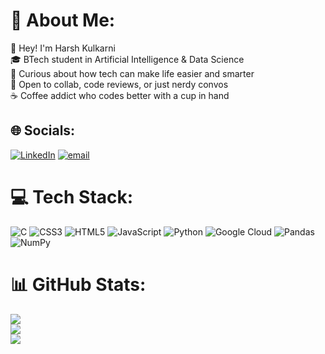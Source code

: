 # 💫 About Me:
👋 Hey! I'm Harsh Kulkarni<br>🎓 BTech student in Artificial Intelligence & Data Science<br>🤖 Curious about how tech can make life easier and smarter<br>🤝 Open to collab, code reviews, or just nerdy convos<br>☕ Coffee addict who codes better with a cup in hand


## 🌐 Socials:
[![LinkedIn](https://img.shields.io/badge/LinkedIn-%230077B5.svg?logo=linkedin&logoColor=white)](https://linkedin.com/in/linkedin.com/in/harsh-kulkarni-22869a318) [![email](https://img.shields.io/badge/Email-D14836?logo=gmail&logoColor=white)](mailto:kulkarniharsh117@gmail.com) 

# 💻 Tech Stack:
![C](https://img.shields.io/badge/c-%2300599C.svg?style=flat&logo=c&logoColor=white) ![CSS3](https://img.shields.io/badge/css3-%231572B6.svg?style=flat&logo=css3&logoColor=white) ![HTML5](https://img.shields.io/badge/html5-%23E34F26.svg?style=flat&logo=html5&logoColor=white) ![JavaScript](https://img.shields.io/badge/javascript-%23323330.svg?style=flat&logo=javascript&logoColor=%23F7DF1E) ![Python](https://img.shields.io/badge/python-3670A0?style=flat&logo=python&logoColor=ffdd54) ![Google Cloud](https://img.shields.io/badge/GoogleCloud-%234285F4.svg?style=flat&logo=google-cloud&logoColor=white) ![Pandas](https://img.shields.io/badge/pandas-%23150458.svg?style=flat&logo=pandas&logoColor=white) ![NumPy](https://img.shields.io/badge/numpy-%23013243.svg?style=flat&logo=numpy&logoColor=white)
# 📊 GitHub Stats:
![](https://github-readme-stats.vercel.app/api?username=harsh-k-117&theme=transparent&hide_border=false&include_all_commits=true&count_private=true)<br/>
![](https://nirzak-streak-stats.vercel.app/?user=harsh-k-117&theme=transparent&hide_border=false)<br/>
![](https://github-readme-stats.vercel.app/api/top-langs/?username=harsh-k-117&theme=transparent&hide_border=false&include_all_commits=true&count_private=true&layout=compact)
